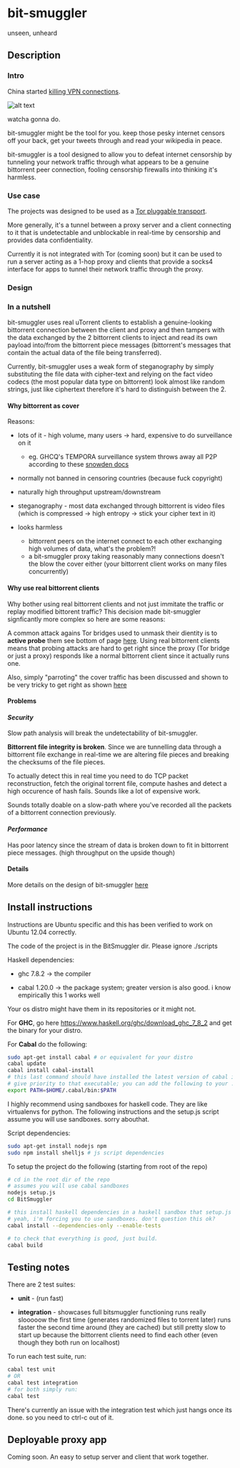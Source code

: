 bit-smuggler
============
unseen, unheard


## Description

### Intro

China started [killing VPN connections](http://www.bbc.com/news/technology-30982198).

![alt text](https://github.com/danoctavian/bit-smuggler/blob/master/docs/system-components.png "Title")

watcha gonna do.

bit-smuggler might be the tool for you. keep those pesky internet censors off your back, get your tweets through and read your wikipedia in peace.

bit-smuggler is a tool designed to allow you to defeat internet censorship by
tunneling your network traffic through what appears to be a genuine bittorrent peer 
connection, fooling censorship firewalls into thinking it's harmless.

### Use case 

The projects was designed to be used as a [Tor pluggable transport](https://www.torproject.org/docs/pluggable-transports.html.en).

More generally, it's a tunnel between a proxy server and a client connecting to it that is
undetectable and unblockable in real-time by censorship and provides data confidentiality.

Currently it is not integrated with Tor (coming soon)
but it can be used to run a server acting as a
1-hop proxy and clients that provide a socks4 interface for apps to tunnel their
network traffic through the proxy.

### Design

### In a nutshell

bit-smuggler uses real uTorrent clients to establish a genuine-looking bittorrent connection between the
client and proxy and then tampers with the data exchanged by the 2 bittorrent clients
to inject and read its own payload into/from the bittorrent piece messages
(bittorrent's messages that contain the actual data of the file being transferred).

Currently, bit-smuggler uses a weak form of steganography by
simply substituting the file data with
cipher-text and relying on the fact video codecs (the most popular data type on 
bittorrent) look almost like random strings, just like ciphertext therefore it's hard
to distinguish between the 2.

#### Why bittorrent as cover
Reasons:

  * lots of it - high volume, many users -> hard, expensive to do surveillance on it
    - eg. GHCQ's TEMPORA surveillance system throws away all P2P according to these [snowden docs](http://cryptome.org/2014/06/nsa-spiegel-snowden-14-0618.pdf)

  * normally not banned in censoring countries (because fuck copyright)

  * naturally high throughput upstream/downstream

  * steganography - most data exchanged through bittorrent is video files (which is compressed -> high entropy -> stick your cipher text in it)

  * looks harmless
    - bittorrent peers on the internet connect to each other exchanging high volumes of data, what's the problem?!
    - a bit-smuggler proxy taking reasonably many connections doesn't the blow the cover either (your bittorrent client works on many files concurrently)

#### Why use real bittorrent clients

Why bother using real bittorrent clients and not just immitate the traffic or replay
modified bittorent traffic? This decision made bit-smuggler signficantly more complex so
here are some reasons:

A common attack agains Tor bridges used to unmask their dientity is to **active probe**
them see bottom of page
[here](https://trac.torproject.org/projects/tor/wiki/doc/PluggableTransports).
Using real bittorrent clients means that probing attacks are hard to get right since
the proxy (Tor bridge or just a proxy) responds like a normal bittorrent client since
it actually runs one.

Also, simply "parroting" the cover traffic has been discussed and shown to be very tricky
to get right as shown [here](http://www.cs.utexas.edu/~shmat/shmat_oak13parrot.pdf)

#### Problems

#### *Security*

Slow path analysis will break the undetectability of bit-smuggler.

**Bittorrent file integrity is broken**. Since we are tunnelling data through a bittorrent
file exchange in real-time we are altering file pieces and breaking the checksums 
of the file pieces.

To actually detect this in real time you need to do TCP packet reconstruction, fetch
the original torrent file, compute hashes and detect a high occurence of hash fails.
Sounds like a lot of expensive work. 

Sounds totally doable on a slow-path where you've recorded all the packets of a bittorrent
connection previously. 

#### *Performance*
Has poor latency since the stream of data is broken down to fit in bittorrent piece messages. (high throughput on the upside though)

#### Details 

More details on the design of bit-smuggler [here](https://github.com/danoctavian/bit-smuggler/blob/master/DESIGN.md)

## Install instructions

Instructions are Ubuntu specific and this has been verified to work on
Ubuntu 12.04 correctly.

The code of the project is in the BitSmuggler dir. Please ignore ./scripts

Haskell dependencies:

* ghc  7.8.2 -> the compiler

* cabal 1.20.0 -> the package system; greater version is also good. i know empirically this 1 works well

Your os distro might have them in its repositories or it might not. 

For **GHC**, go here https://www.haskell.org/ghc/download_ghc_7_8_2 and get the binary for your distro.

For **Cabal** do the following:

```bash
sudo apt-get install cabal # or equivalent for your distro
cabal update
cabal install cabal-install 
# this last command should have installed the latest version of cabal in ~/.cabal/bin
# give priority to that executable; you can add the following to your .bashrc or whatever
export PATH=$HOME/.cabal/bin:$PATH 
```

I highly recommend using sandboxes for haskell code. They are like virtualenvs for python. 
The following instructions and the setup.js script assume you will use sandboxes. sorry abouthat.

Script dependencies:

```bash
sudo apt-get install nodejs npm
sudo npm install shelljs # js script dependencies
```

To setup the project do the following (starting from root of the repo)

```bash
# cd in the root dir of the repo
# assumes you will use cabal sandboxes 
nodejs setup.js 
cd BitSmuggler

# this install haskell dependencies in a haskell sandbox that setup.js created
# yeah, i'm forcing you to use sandboxes. don't question this ok?
cabal install --dependencies-only --enable-tests

# to check that everything is good, just build.
cabal build
```


Testing notes 
-------------

There are 2 test suites:

  * **unit** - (run fast)

  * **integration** - showcases full bitsmuggler functioning
                  runs really slooooow the first time (generates randomized files to 
                  torrent later)
                  runs faster the second time around (they are cached) but still pretty slow
                  to start up because the bittorrent clients need to find each other
                  (even though they both run on localhost)

To run each test suite, run:

```bash
cabal test unit
# OR
cabal test integration 
# for both simply run:
cabal test
```

There's currently an issue with the integration test which just hangs once its done. so you need to ctrl-c out of it.

Deployable proxy app 
--------------------

Coming soon. An easy to setup server and client that work together.


